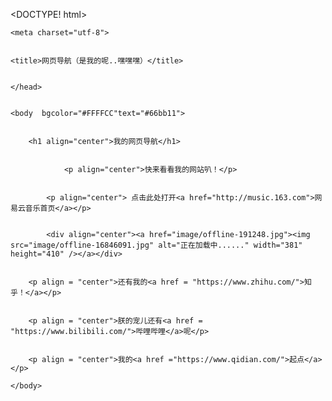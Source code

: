 <DOCTYPE! html>
	<head>
	
   	<meta charset="utf-8">


	<title>网页导航（是我的呢..嘿嘿嘿）</title>


	</head>


	<body  bgcolor="#FFFFCC"text="#66bb11">

 
		<h1 align="center">我的网页导航</h1>

        
        		<p align="center">快来看看我的网站叭！</p>

        
       	 	<p align="center"> 点击此处打开<a href="http://music.163.com">网易云音乐首页</a></p>

        
	    	<div align="center"><a href="image/offline-191248.jpg"><img src="image/offline-16846091.jpg" alt="正在加载中......" width="381" height="410" /></a></div>
         		

		<p align = "center">还有我的<a href = "https://www.zhihu.com/">知乎！</a></p>

		
		<p align = "center">朕的宠儿还有<a href = "https://www.bilibili.com/">哔哩哔哩</a>呢</p>


		<p align = "center">我的<a href ="https://www.qidian.com/">起点</a></p>

	</body>
</html>
